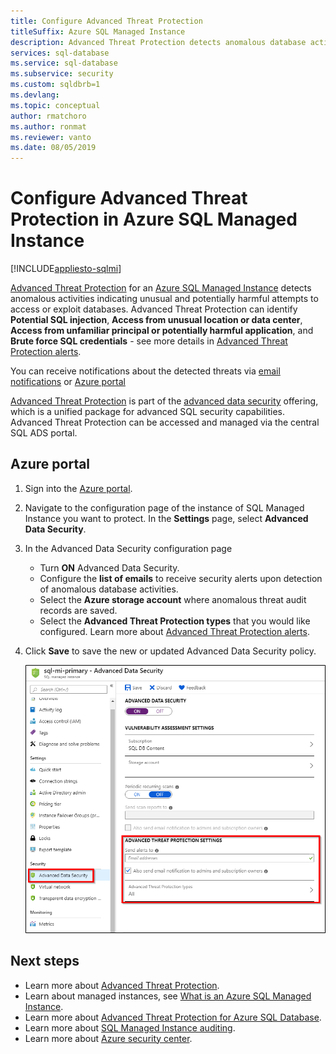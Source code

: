 ```yaml
---
title: Configure Advanced Threat Protection
titleSuffix: Azure SQL Managed Instance
description: Advanced Threat Protection detects anomalous database activities indicating potential security threats to the database in Azure SQL Managed Instance. 
services: sql-database
ms.service: sql-database
ms.subservice: security
ms.custom: sqldbrb=1
ms.devlang: 
ms.topic: conceptual
author: rmatchoro
ms.author: ronmat
ms.reviewer: vanto
ms.date: 08/05/2019
---
```

# Configure Advanced Threat Protection in Azure SQL Managed Instance
[!INCLUDE[appliesto-sqlmi](../includes/appliesto-sqlmi.md)]

[Advanced Threat Protection](../database/threat-detection-overview.md) for an [Azure SQL Managed Instance](sql-managed-instance-paas-overview.md) detects anomalous activities indicating unusual and potentially harmful attempts to access or exploit databases. Advanced Threat Protection can identify **Potential SQL injection**, **Access from unusual location or data center**, **Access from unfamiliar principal or potentially harmful application**, and **Brute force SQL credentials** - see more details in [Advanced Threat Protection alerts](../database/threat-detection-overview.md#alerts).

You can receive notifications about the detected threats via [email notifications](../database/threat-detection-overview.md#explore-detection-of-a-suspicious-event) or [Azure portal](../database/threat-detection-overview.md#explore-alerts-in-the-azure-portal)

[Advanced Threat Protection](../database/threat-detection-overview.md) is part of the [advanced data security](../database/advanced-data-security.md)  offering, which is a unified package for advanced SQL security capabilities. Advanced Threat Protection can be accessed and managed via the central SQL ADS portal.

##  Azure portal

1. Sign into the  [Azure portal](https://portal.azure.com). 
2. Navigate to the configuration page of the instance of SQL Managed Instance you want to protect. In the **Settings** page, select **Advanced Data Security**.
3. In the Advanced Data Security configuration page
   - Turn **ON** Advanced Data Security.
   - Configure the **list of emails** to receive security alerts upon detection of anomalous database activities.
   - Select the **Azure storage account** where anomalous threat audit records are saved.
   - Select the **Advanced Threat Protection types** that you would like configured. Learn more about [Advanced Threat Protection alerts](../database/threat-detection-overview.md).
4. Click **Save** to save the new or updated Advanced Data Security policy.

   ![Advanced Threat Protection](./media/threat-detection-configure/threat-detection.png)


## Next steps

- Learn more about [Advanced Threat Protection](../database/threat-detection-overview.md).
- Learn about managed instances, see [What is an Azure SQL Managed Instance](sql-managed-instance-paas-overview.md).
- Learn more about [Advanced Threat Protection for Azure SQL Database](../database/threat-detection-configure.md).
- Learn more about [SQL Managed Instance auditing](https://go.microsoft.com/fwlink/?linkid=869430).
- Learn more about [Azure security center](https://docs.microsoft.com/azure/security-center/security-center-intro).

